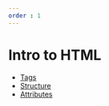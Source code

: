 ```yaml
---
order : 1
---
```


# Intro to HTML

- [Tags](./p1-tags.md)
- [Structure](./p2-structure.md)
- [Attributes](./p3-attributes.md)